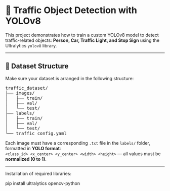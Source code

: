 # 🚦 Traffic Object Detection with YOLOv8

This project demonstrates how to train a custom YOLOv8 model to detect traffic-related objects: **Person, Car, Traffic Light, and Stop Sign** using the Ultralytics `yolov8` library.

---

## 📁 Dataset Structure  
Make sure your dataset is arranged in the following structure:

<pre>
traffic_dataset/
├── images/
│   ├── train/
│   ├── val/
│   └── test/              
├── labels/
│   ├── train/
│   ├── val/
│   └── test/              
└── traffic_config.yaml
</pre>

Each image must have a corresponding `.txt` file in the `labels/` folder, formatted in **YOLO format**:  
`<class_id> <x_center> <y_center> <width> <height>` — all values must be **normalized (0 to 1)**.

---

Installation of required libraries:

pip install ultralytics opencv-python
